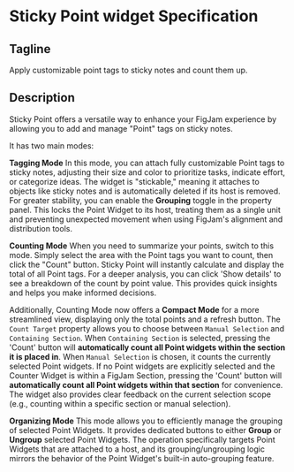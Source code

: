 # Sticky Point widget Specification

## Tagline
Apply customizable point tags to sticky notes and count them up.

## Description
Sticky Point offers a versatile way to enhance your FigJam experience by allowing you to add and manage "Point" tags on sticky notes.

It has two main modes:

**Tagging Mode**
In this mode, you can attach fully customizable Point tags to sticky notes, adjusting their size and color to prioritize tasks, indicate effort, or categorize ideas. The widget is "stickable," meaning it attaches to objects like sticky notes and is automatically deleted if its host is removed. For greater stability, you can enable the **Grouping** toggle in the property panel. This locks the Point Widget to its host, treating them as a single unit and preventing unexpected movement when using FigJam's alignment and distribution tools.

**Counting Mode**
When you need to summarize your points, switch to this mode. Simply select the area with the Point tags you want to count, then click the "Count" button. Sticky Point will instantly calculate and display the total of all Point tags. For a deeper analysis, you can click 'Show details' to see a breakdown of the count by point value. This provides quick insights and helps you make informed decisions.

Additionally, Counting Mode now offers a **Compact Mode** for a more streamlined view, displaying only the total points and a refresh button. The `Count Target` property allows you to choose between `Manual Selection` and `Containing Section`. When `Containing Section` is selected, pressing the 'Count' button will **automatically count all Point widgets within the section it is placed in**. When `Manual Selection` is chosen, it counts the currently selected Point widgets. If no Point widgets are explicitly selected and the Counter Widget is within a FigJam Section, pressing the 'Count' button will **automatically count all Point widgets within that section** for convenience. The widget also provides clear feedback on the current selection scope (e.g., counting within a specific section or manual selection).

**Organizing Mode**
This mode allows you to efficiently manage the grouping of selected Point Widgets. It provides dedicated buttons to either **Group** or **Ungroup** selected Point Widgets. The operation specifically targets Point Widgets that are attached to a host, and its grouping/ungrouping logic mirrors the behavior of the Point Widget's built-in auto-grouping feature. 
